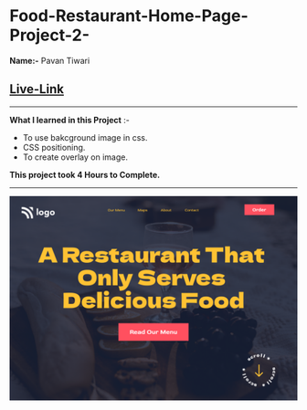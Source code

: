 # Food-Restaurant-Home-Page-Project-2-
**Name:-** Pavan Tiwari

## [Live-Link](food-restaurant-home-page-project-2.vercel.app)

***

**What I learned in this Project** :-
- To use bakcground image in css.
- CSS positioning.
- To create overlay on image.


**This project took 4 Hours to Complete.**
*** 
![image](Food%20Restaurant%20Home%20Page%20.png)